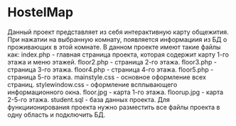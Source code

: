# HostelMap
Данный проект представляет из себя интерактивную карту общежития. 
При нажатии на выбранную комнату, появляется информациия из БД о проживающих в этой комнате.
В данном проекте имеют такие файлы как:
index.php - главная страница проекта, которая содержит карту 1-го этажа и меню этажей.
floor2.php - страница 2-го этажа.
floor3.php - страница 3-го этажа.
floor4.php - страница 4-го этажа.
floor5.php - страница 5-го этажа.
mainstyle.css - основное оформление всех страниц.
stylewindow.css - оформление всплывающего информационного окна.
floor.jpg -  карта 1-го этажа.
floorup.jpg -  карта 2-5-го этажа.
student.sql - база данных проекта.
Для функциионирования проекта нужно разместить все файлы проекта в одну область и подключить БД.
